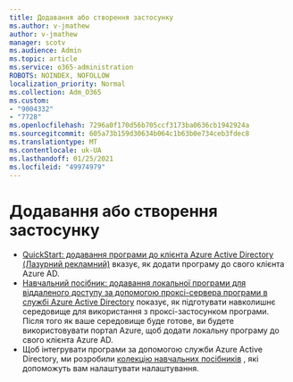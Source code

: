 ```yaml
---
title: Додавання або створення застосунку
ms.author: v-jmathew
author: v-jmathew
manager: scotv
ms.audience: Admin
ms.topic: article
ms.service: o365-administration
ROBOTS: NOINDEX, NOFOLLOW
localization_priority: Normal
ms.collection: Adm_O365
ms.custom:
- "9004332"
- "7728"
ms.openlocfilehash: 7296a0f170d56b705ccf3173ba0636cb1942924a
ms.sourcegitcommit: 605a73b159d30634b064c1b63b0e734ceb3fdec8
ms.translationtype: MT
ms.contentlocale: uk-UA
ms.lasthandoff: 01/25/2021
ms.locfileid: "49974979"
---
```

# <a name="adding-or-creating-an-application"></a>Додавання або створення застосунку

- [QuickStart: додавання програми до клієнта Azure Active Directory (Лазурний рекламний)](https://docs.microsoft.com/azure/active-directory/manage-apps/add-application-portal) вказує, як додати програму до свого клієнта Azure AD.
- [Навчальний посібник: додавання локальної програми для віддаленого доступу за допомогою проксі-сервера програми в службі Azure Active Directory](https://docs.microsoft.com/azure/active-directory/manage-apps/application-proxy-add-on-premises-application) показує, як підготувати навколишнє середовище для використання з проксі-застосунком програми. Після того як ваше середовище буде готове, ви будете використовувати портал Azure, щоб додати локальну програму до свого клієнта Azure AD.
- Щоб інтегрувати програми за допомогою служби Azure Active Directory, ми розробили [колекцію навчальних посібників](https://docs.microsoft.com/azure/active-directory/saas-apps/tutorial-list) , які допоможуть вам налаштувати налаштування.
